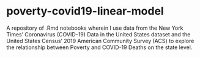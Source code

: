 # poverty-covid19-linear-model
A repository of .Rmd notebooks wherein I use data from the New York Times’ Coronavirus (COVID-19) Data in the United States dataset and the United States Census’ 2019 American Community Survey (ACS) to explore the relationship between Poverty and COVID-19 Deaths on the state level.
